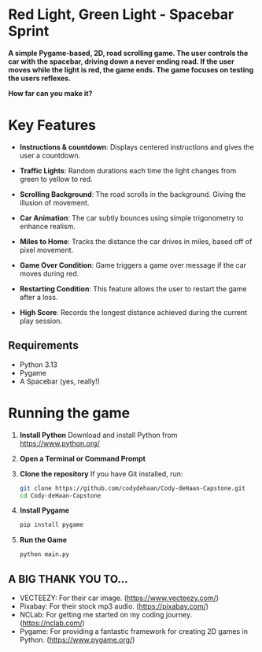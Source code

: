 # Red Light, Green Light - Spacebar Sprint

**A simple Pygame-based, 2D, road scrolling game. The user controls the car with the spacebar, driving down a never ending road. If the user moves while the light is red, the game ends. The game focuses on testing the users reflexes.**

**How far can you make it?**

# Key Features

- **Instructions & countdown**: Displays centered instructions and gives the user a countdown.

- **Traffic Lights**: Random durations each time the light changes from green to yellow to red.

- **Scrolling Background**: The road scrolls in the background. Giving the illusion of movement.

- **Car Animation**: The car subtly bounces using simple trigonometry to enhance realism.

- **Miles to Home**: Tracks the distance the car drives in miles, based off of pixel movement.

- **Game Over Condition**: Game triggers a game over message if the car moves during red.

- **Restarting Condition**: This feature allows the user to restart the game after a loss.

- **High Score**: Records the longest distance achieved during the current play session.

## Requirements

- Python 3.13
- Pygame
- A Spacebar (yes, really!)

# Running the game

1. **Install Python**
   Download and install Python from https://www.python.org/

2. **Open a Terminal or Command Prompt**

3. **Clone the repository**
   If you have Git installed, run:

   ```bash
   git clone https://github.com/codydehaan/Cody-deHaan-Capstone.git
   cd Cody-deHaan-Capstone
   ```

4. **Install Pygame**

   ```bash
   pip install pygame
   ```

5. **Run the Game**
   ```bash
   python main.py
   ```

## **A BIG THANK YOU TO...**

- VECTEEZY: For their car image. (https://www.vecteezy.com/)
- Pixabay: For their stock mp3 audio. (https://pixabay.com/)
- NCLab: For getting me started on my coding journey. (https://nclab.com/)
- Pygame: For providing a fantastic framework for creating 2D games in Python. (https://www.pygame.org/)
